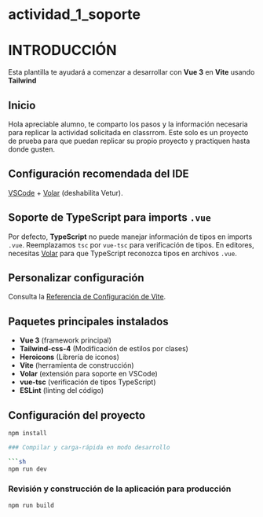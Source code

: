 # actividad_1_soporte

# INTRODUCCIÓN
Esta plantilla te ayudará a comenzar a desarrollar con **Vue 3** en **Vite** usando **Tailwind**

## Inicio 
Hola apreciable alumno, te comparto los pasos y la información necesaria para replicar la actividad solicitada en classrrom.
Este solo es un proyecto de prueba para que puedan replicar su propio proyecto y practiquen hasta donde gusten.

## Configuración recomendada del IDE

[VSCode](https://code.visualstudio.com/) + [Volar](https://marketplace.visualstudio.com/items?itemName=Vue.volar) (deshabilita Vetur).

## Soporte de TypeScript para imports `.vue`

Por defecto, **TypeScript** no puede manejar información de tipos en imports `.vue`. Reemplazamos `tsc` por `vue-tsc` para verificación de tipos. En editores, necesitas [Volar](https://marketplace.visualstudio.com/items?itemName=Vue.volar) para que TypeScript reconozca tipos en archivos `.vue`.

## Personalizar configuración

Consulta la [Referencia de Configuración de Vite](https://vite.dev/config/).

## Paquetes principales instalados

- **Vue 3** (framework principal)
- **Tailwind-css-4** (Modificación de estilos por clases)
- **Heroicons** (Librería de iconos)
- **Vite** (herramienta de construcción)
- **Volar** (extensión para soporte en VSCode)
- **vue-tsc** (verificación de tipos TypeScript)
- **ESLint** (linting del código)

## Configuración del proyecto

```sh
npm install

### Compilar y carga-rápida en modo desarrollo

```sh
npm run dev
```

### Revisión y construcción de la aplicación para producción

```sh
npm run build
```

